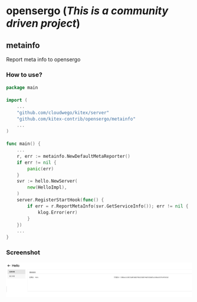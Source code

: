 # opensergo (*This is a community driven project*)

## metainfo
Report meta info to opensergo

### How to use?

```go
package main

import (
	...
	"github.com/cloudwego/kitex/server"
	"github.com/kitex-contrib/opensergo/metainfo"
	...
)

func main() {
	...
	r, err := metainfo.NewDefaultMetaReporter()
	if err != nil {
		panic(err)
	}
	svr := hello.NewServer(
		new(HelloImpl),
	)
	server.RegisterStartHook(func() {
		if err = r.ReportMetaInfo(svr.GetServiceInfo()); err != nil {
			klog.Error(err)
		}
	})
	...
}

```

### Screenshot

<img src="images/meta.png" width="1674"  alt=""/>